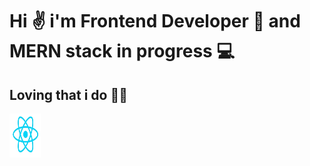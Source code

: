 
# Hi ✌ i'm Frontend Developer 🎨 and MERN stack in progress 💻
## Loving that i do 🚀🚀
<img src="https://github.com/germanp007/portfoliodev/blob/main/src/assets/coding/react.png" alt="react" style="width:50px;height:70px;">

